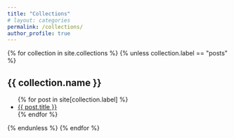 ```yaml
---
title: "Collections"
# layout: categories
permalink: /collections/
author_profile: true
---
```


{% for collection in site.collections %}
{% unless collection.label == "posts" %}
<h2> {{ collection.name }} </h2>
<ul>
{% for post in site[collection.label] %}
<li><a href="{{ post.url }}">{{ post.title }}</a></li>
{% endfor %}
</ul>
{% endunless %}
{% endfor %}
